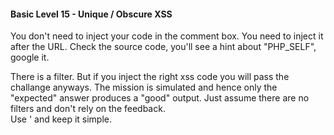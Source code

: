 #### Basic Level 15 - Unique / Obscure XSS

You don't need to inject your code in the comment box. You need to inject it after the URL.
Check the source code, you'll see a hint about "PHP_SELF", google it.  
    
There is a filter. But if you inject the right xss code you will pass the challange anyways.
The mission is simulated and hence only the "expected" answer produces a "good" output.
Just assume there are no filters and don't rely on the feedback.  
Use ' and keep it simple.

